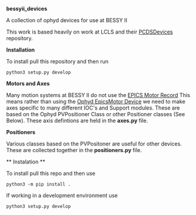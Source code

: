 **bessyii_devices** 

A collection of ophyd devices for use at BESSY II

This work is based heavily on work at LCLS and their [PCDSDevices](https://github.com/pcdshub/pcdsdevices) repository.

**Installation**

To install pull this repository and then run 

`python3 setup.py develop`

**Motors and Axes**

Many motion systems at BESSY II do not use the [EPICS Motor Record](https://github.com/epics-modules/motor) This means rather than using the [Ophyd EpicsMotor Device](https://nsls-ii.github.io/ophyd/builtin-devices.html#epicsmotor) we need to make axes specific to many different IOC's and Support modules. These are based on the Ophyd PVPositioner Class or other Positioner classes (See Below). These axis defintions are held in the **axes.py** file.

**Positioners**

Various classes based on the PVPositoner are useful for other devices. These are collected together in the **positioners.py** file.

** Instalation **

To install pull this repo and then use

`python3 -m pip install .`

If working in a development environment use

`python3 setup.py develop`
